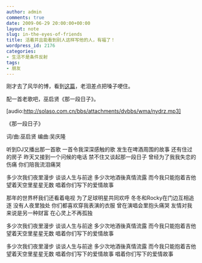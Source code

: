 ```yaml
---
author: admin
comments: true
date: 2009-06-29 20:00:00+00:00
layout: note
slug: in-the-eyes-of-friends
title: 活着并且能看到别人这样写他的人，有福了！
wordpress_id: 2176
categories:
- 生活不是条件反射
tags:
- 朋友
---
```


刚才去了风华的博，看到[这篇](http://fenghua09.blogbus.com/logs/41587571.html)，老泪差点把嗓子哽住。

配一首老歌吧，巫启贤《那一段日子》。

[audio:http://solaso.com.cn/bbs/attachments/dvbbs/wma/nydrz.mp3]

《那一段日子》

词/曲:巫启贤 编曲:吴庆隆

听到DJ又播出那一首歌
一首令我深深感触的歌
发生在啤酒周围的故事
还有住过的房子
昨天又接到一个问候的电话
禁不住又谈起那一段日子
曾经为了我我失恋的伤痛
你们陪我流泪痛哭

多少次我们夜里漫步
谈谈人生与前途
多少次地酒後真情流露
而今我只能抱着吉他
望着天空里星星无数
唱着你们写下的爱情故事

那年的世界杯我们还看着电视
为了足球明星共同欢呼
冬冬和Rocky在门边互相追逐
没有人夜里独处
你们都喜欢穿我表演的衣服
曾在演唱会里抱头痛哭
友情对我来说是另一种财富
在心灵上不再孤独

多少次我们夜里漫步
谈谈人生与前途
多少次地酒後真情流露
而今我只能抱着吉他
望着天空里星星无数
唱着你们写下的爱情故事

多少次我们夜里漫步
谈谈人生与前途
多少次地酒後真情流露
而今我只能抱着吉他
望着天空里星星无数
唱着你们写下的爱情故事
唱着你们写下的爱情故事

